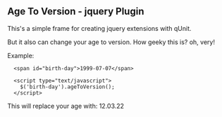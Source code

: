 ## Age To Version - jquery Plugin

This's a simple frame for creating jquery extensions with qUnit.

But it also can change your age to version. How geeky this is? oh, very!

Example:

````
  <span id="birth-day">1999-07-07</span>

  <script type="text/javascript">
    $('birth-day').ageToVersion();
  </script>
````

This will replace your age with: 12.03.22
